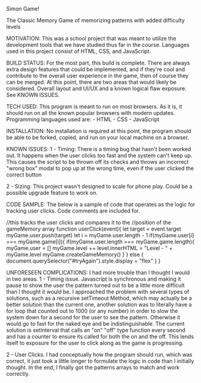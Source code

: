 Simon Game!

The Classic Memory Game of memorizing patterns with added difficulty levels

MOTIVATION:
This was a school project that was meant to utilize the development tools that we have studied thus far in the course.  Languages used in this project consist of HTML, CSS, and JavaScript.  

BUILD STATUS:
For the most part, this build is complete.  There are always extra design features that could be implemented, and if they're cool and contribute to the overall user experience in the game, then of course they can be merged.  At this point, there are two areas that would likely be considered.  Overall layout and UI/UX and a known logical flaw exposure.  See KNOWN ISSUES.

TECH USED:
This program is meant to run on most browsers.  As it is, it should run on all the known popular browsers with modern updates.  Programming languages used are:
    - HTML
    - CSS 
    - JavaScript

INSTALLATION: 
No installation is required at this point, the program should be able to be forked, copied, and run on your local machine on a browser.

KNOWN ISSUES:
1 - Timing:  There is a timing bug that hasn't been worked out.  It happens when the user clicks too fast and the system can't keep up.  This causes the script to be thrown off its checks and throws an incorrect "wrong box" modal to pop up at the wrong time, even if the user clicked the correct button

2 - Sizing:  This project wasn't designed to scale for phone play.  Could be a possible upgrade feature to work on.

CODE SAMPLE: The below is a sample of code that operates as the logic for tracking user clicks.  Code comments are included for.



//this tracks the user clicks and compares it to the 
//position of the gameMemory array
function userClick(event){
    let target = event.target
    myGame.user.push(target)
    let i = myGame.user.length - 1
    if(myGame.user[i] === myGame.game[i]){
        if(myGame.user.length === myGame.game.length){
            myGame.user = []
            myGame.level ++
            level.innerHTML = "Level - " + myGame.level
            myGame.createGameMemory()
        }
    } else {
        document.querySelector("#tryAgain").style.display = "flex"
    }
}

UNFORESEEN COMPLICATIONS: I had more trouble than I thought I would in two areas.
1 - Timing issue.  Javascript is synchronous and making it pause to show the user the pattern turned out to be a little more difficult than I thought it would be.  I approached the problem with several types of solutions, such as a recursive setTimeout Method, which may actually be a better solution than the current one, another solution was to literally have a for loop that counted out to 1000 (or any number) in order to slow the system down for a second for the user to see the pattern.  Otherwise it would go to fast for the naked eye and be indistinguishable.  The current solution is setInterval that calls an "on" "off" type function every second and has a counter to ensure its called for both the on and the off.  This lends itself to exposure for the user to click along as the game is progressing.

2 - User Clicks.  I had conceptually how the program should run, which was correct, it just took a little longer to formulate the logic in code than I initially thought.  In the end, I finally got the patterns arrays to match and work correctly.
